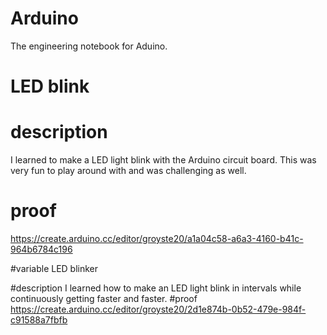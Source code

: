 # Arduino
The engineering notebook for Aduino. 

# LED blink 

# description
I learned to make a LED light blink with the Arduino circuit board. This was very fun to play around with and was challenging as well.
# proof
https://create.arduino.cc/editor/groyste20/a1a04c58-a6a3-4160-b41c-964b6784c196


#variable LED blinker


#description
I learned how to make an LED light blink in intervals while continuously getting faster and faster.
#proof
https://create.arduino.cc/editor/groyste20/2d1e874b-0b52-479e-984f-c91588a7fbfb
